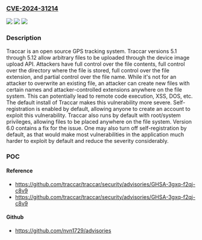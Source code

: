 ### [CVE-2024-31214](https://cve.mitre.org/cgi-bin/cvename.cgi?name=CVE-2024-31214)
![](https://img.shields.io/static/v1?label=Product&message=traccar&color=blue)
![](https://img.shields.io/static/v1?label=Version&message=%3D%20%3E%3D%205.1%2C%20%3C%206.0%20&color=brighgreen)
![](https://img.shields.io/static/v1?label=Vulnerability&message=CWE-434%3A%20Unrestricted%20Upload%20of%20File%20with%20Dangerous%20Type&color=brighgreen)

### Description

Traccar is an open source GPS tracking system. Traccar versions 5.1 through 5.12 allow arbitrary files to be uploaded through the device image upload API. Attackers have full control over the file contents, full control over the directory where the file is stored, full control over the file extension, and partial control over the file name. While it's not  for an attacker to overwrite an existing file, an attacker can create new files with certain names and attacker-controlled extensions anywhere on the file system. This can potentially lead to remote code execution, XSS, DOS, etc. The default install of Traccar makes this vulnerability more severe. Self-registration is enabled by default, allowing anyone to create an account to exploit this vulnerability. Traccar also runs by default with root/system privileges, allowing files to be placed anywhere on the file system. Version 6.0 contains a fix for the issue. One may also turn off self-registration by default, as that would make most vulnerabilities in the application much harder to exploit by default and reduce the severity considerably.

### POC

#### Reference
- https://github.com/traccar/traccar/security/advisories/GHSA-3gxq-f2qj-c8v9
- https://github.com/traccar/traccar/security/advisories/GHSA-3gxq-f2qj-c8v9

#### Github
- https://github.com/nvn1729/advisories

